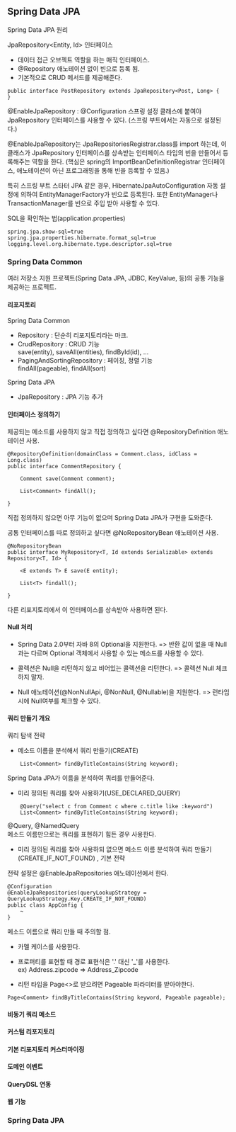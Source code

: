 ## Spring Data JPA

Spring Data JPA 원리

JpaRepository<Entity, Id> 인터페이스
 - 데이터 접근 오브젝트 역할을 하는 매직 인터페이스.
 - @Repository 애노테이션 없이 빈으로 등록 됨.
 - 기본적으로 CRUD 메서드를 제공해준다.

```
public interface PostRepository extends JpaRepository<Post, Long> {
}
```

@EnableJpaRepository 
: @Configuration 스프링 설정 클래스에 붙여야 JpaRepository 인터페이스를 사용할 수 있다.
(스프링 부트에서는 자동으로 설정된다.)

@EnableJpaRepository는 JpaRepositoriesRegistrar.class를 import 하는데,
이 클래스가 JpaRepository 인터페이스를 상속받는 인터페이스 타입의 빈을 만들어서 등록해주는 역할을 한다.
(핵심은 spring의 ImportBeanDefinitionRegistrar 인터페이스, 애노테이션이 아닌 프로그래밍을 통해 빈을 등록할 수 있음.)

특히 스프링 부트 스타터 JPA 같은 경우,
HibernateJpaAutoConfiguration 자동 설정에 의하여 EntityManagerFactory가 빈으로 등록된다.
또한 EntityManager나 TransactionManager를 빈으로 주입 받아 사용할 수 있다.

SQL을 확인하는 법(application.properties)
```
spring.jpa.show-sql=true
spring.jpa.properties.hibernate.format_sql=true 
logging.level.org.hibernate.type.descriptor.sql=true
```

### Spring Data Common
여러 저장소 지원 프로젝트(Spring Data JPA, JDBC, KeyValue, 등)의 공통 기능을 제공하는 프로젝트.

#### 리포지토리

Spring Data Common
 - Repository : 단순히 리포지토리라는 마크.
 - CrudRepository : CRUD 기능  
 save(entity), saveAll(entities), findById(id), ...
 - PagingAndSortingRepository : 페이징, 정렬 기능  
 findAll(pageable), findAll(sort)
 
Spring Data JPA
 - JpaRepository : JPA 기능 추가
 
#### 인터페이스 정의하기
제공되는 메소드를 사용하지 않고 직접 정의하고 싶다면
@RepositoryDefinition 애노테이션 사용.

```
@RepositoryDefinition(domainClass = Comment.class, idClass = Long.class)
public interface CommentRepository {

    Comment save(Comment comment);

    List<Comment> findAll();

}
```
직접 정의하지 않으면 아무 기능이 없으며 Spring Data JPA가 구현을 도와준다. 

공통 인터페이스를 따로 정의하고 싶다면
@NoRepositoryBean 애노테이션 사용.

```
@NoRepositoryBean
public interface MyRepository<T, Id extends Serializable> extends Repository<T, Id> {

    <E extends T> E save(E entity);
    
    List<T> findall();
    
}
```
다른 리포지토리에서 이 인터페이스를 상속받아 사용하면 된다.

#### Null 처리
 - Spring Data 2.0부터 자바 8의 Optional을 지원한다.
 => 반환 값이 없을 때 Null과는 다르며 Optional 객체에서 사용할 수 있는 메소드를 사용할 수 있다.

 - 콜렉션은 Null을 리턴하지 않고 비어있는 콜렉션을 리턴한다.
 => 콜렉션 Null 체크 하지 말자.

 - Null 애노테이션(@NonNullApi, @NonNull, @Nullable)을 지원한다.
 => 런타임 시에 Null여부를 체크할 수 있다.

#### 쿼리 만들기 개요

쿼리 탐색 전략
 - 메소드 이름을 분석해서 쿼리 만들기(CREATE)
```
    List<Comment> findByTitleContains(String keyword);
```
Spring Data JPA가 이름을 분석하여 쿼리를 만들어준다.

 - 미리 정의된 쿼리를 찾아 사용하기(USE_DECLARED_QUERY)
```
    @Query("select c from Comment c where c.title like :keyword")
    List<Comment> findByTitleContains(String keyword);
```
@Query, @NamedQuery  
메소드 이름만으로는 쿼리를 표현하기 힘든 경우 사용한다.

 - 미리 정의된 쿼리를 찾아 사용하되 없으면 메소드 이름 분석하여 쿼리 만들기(CREATE_IF_NOT_FOUND)
, 기본 전략

전략 설정은 @EnableJpaRepositories 애노테이션에서 한다.
```
@Configuration
@EnableJpaRepositories(queryLookupStrategy = QueryLookupStrategy.Key.CREATE_IF_NOT_FOUND)
public class AppConfig {
    ~
}
```

메소드 이름으로 쿼리 만들 때 주의할 점.
 - 카멜 케이스를 사용한다.
 - 프로퍼티를 표현할 때 경로 표현식은 '.' 대신 '_'를 사용한다.  
 ex) Address.zipcode => Address_Zipcode
 
 - 리턴 타입을 Page<>로 받으려면 Pageable 파라미터를 받아야한다. 
```
Page<Comment> findByTitleContains(String keyword, Pageable pageable);
```


#### 비동기 쿼리 메소드

#### 커스텀 리포지토리

#### 기본 리포지토리 커스터마이징

#### 도메인 이벤트

#### QueryDSL 연동

#### 웹 기능


### Spring Data JPA
 
